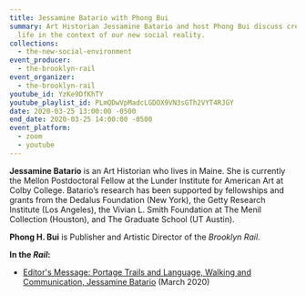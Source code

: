 ```yaml
---
title: Jessamine Batario with Phong Bui
summary: Art Historian Jessamine Batario and host Phong Bui discuss creative
  life in the context of our new social reality.
collections:
  - the-new-social-environment
event_producer:
  - the-brooklyn-rail
event_organizer:
  - the-brooklyn-rail
youtube_id: YzKe9DfKhTY
youtube_playlist_id: PLmQDwVpMadcLGDOX9VN3sGTh2VYT4RJGY
date: 2020-03-25 13:00:00 -0500
end_date: 2020-03-25 14:00:00 -0500
event_platform:
  - zoom
  - youtube
---
```

**Jessamine Batario** is an Art Historian who lives in Maine. She is currently the Mellon Postdoctoral Fellow at the Lunder Institute for American Art at Colby College. Batario’s research has been supported by fellowships and grants from the Dedalus Foundation (New York), the Getty Research Institute (Los Angeles), the Vivian L. Smith Foundation at The Menil Collection (Houston), and The Graduate School (UT Austin).

 **Phong H. Bui**  is Publisher and Artistic Director of the *Brooklyn Rail*.

**In the *Rail*:**

* [Editor's Message: Portage Trails and Language, Walking and Communication, Jessamine Batario](https://brooklynrail.org/2020/03/editorsmessage/Portage-Trails-and-Language-Walking-and-Communication) (March 2020)